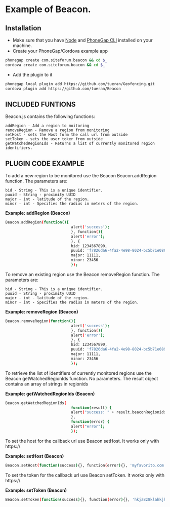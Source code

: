 # Example of Beacon.


## Installation

- Make sure that you have [Node](http://nodejs.org/) and [PhoneGap CLI](https://github.com/mwbrooks/phonegap-cli) installed on your machine.
- Create your PhoneGap/Cordova example app

```bash
phonegap create com.siteforum.beacon && cd $_
cordova create com.siteforum.beacon && cd $_
```

- Add the plugin to it

```bash
phonegap local plugin add https://github.com/tueran/Geofencing.git
cordova plugin add https://github.com/tueran/Beacon
```

## INCLUDED FUNTIONS

Beacon.js contains the following functions:

    addRegion - Add a region to moitoring
    removeRegion - Remove a region from monitoring
    setHost - sets the Host form the call url from outside
    setToken - sets the user toker from outside
    getWatchedRegionIds - Returns a list of currently monitored region identifiers.
    


## PLUGIN CODE EXAMPLE

To add a new region to be monitored use the Beacon Beacon.addRegion function. The parameters are:

    bid - String - This is a unique identifier.
    puuid - String - proximity UUID
    major - int - latitude of the region.
    minor - int - Specifies the radius in meters of the region.
    

<strong>Example: addRegion (Beacon)</strong>
```bash
Beacon.addRegion(function(){
                             alert('success');
                             }, function(){
                             alert('error');
                             }, {
                             bid: 1234567890,
                             puuid: 'f7826da6-4fa2-4e98-8024-bc5b71e0893e',
                             major: 11111,
                             minor: 23456
                             });

```

To remove an existing region use the Beacon removeRegion function. The parameters are: 

    bid - String - This is a unique identifier.
    puuid - String - proximity UUID
    major - int - latitude of the region.
    minor - int - Specifies the radius in meters of the region.

<strong>Example: removeRegion (Beacon)</strong>
```bash
Beacon.removeRegion(function(){
                             alert('success');
                             }, function(){
                             alert('error');
                             }, {
                             bid: 1234567890,
                             puuid: 'f7826da6-4fa2-4e98-8024-bc5b71e0893e',
                             major: 11111,
                             minor: 23456
                             });
```


To retrieve the list of identifiers of currently monitored regions use the Beacon getWatchedRegionIds function. No parameters.
The result object contains an array of strings in regionids

<strong>Example: getWatchedRegionIds (Beacon)</strong>
```bash
Beacon.getWatchedRegionIds(
                             function(result) {
                             alert("success: " + result.beaconRegionids);
                             },
                             function(error) {
                             alert("error");
                             });

```

To set the host for the callback url use Beacon setHost. It works only with https://

<strong>Example: setHost (Beacon)</strong>
```bash
Beacon.setHost(function(success){}, function(error){}, 'myfavorito.com');

```


To set the token for the callback url use Beacon setToken. It works only with https://

<strong>Example: setToken (Beacon)</strong>
```bash
Beacon.setToken(function(success){}, function(error){}, 'hkja8z8klahkjh899842kljah');

```


